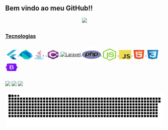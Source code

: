 [//]: # ( Retirado do Repositorio da Rafaella Ballerini: https://github.com/rafaballerini/rafaballerini)

## Bem vindo ao meu GitHub!!

<div align="center">
  <a href="https://github.com/MarcoAurelioGR">
  
  <img height="180em" src="https://github-readme-stats.vercel.app/api/top-langs/?username=MarcoAurelioGR&layout=compact&langs_count=7&theme=dark"/>
</div>
  
  ##
  
  ### Tecnologias
  #####
  
<div style="display: inline_block">
  <img align="center" alt="Flutter" height="30" width="40" src="https://raw.githubusercontent.com/devicons/devicon/master/icons/flutter/flutter-original.svg">
  <img align="center" alt="Dart" height="30" width="40" src="https://raw.githubusercontent.com/devicons/devicon/master/icons/dart/dart-original.svg">
  <img align="center" alt="Java" height="30" width="40" src="https://raw.githubusercontent.com/devicons/devicon/master/icons/java/java-original.svg">
  <img align="center" alt="Csharp" height="30" width="40" src="https://raw.githubusercontent.com/devicons/devicon/master/icons/csharp/csharp-original.svg">
  <img align="center" alt="Laravel" height="30" width="30" src="https://static-00.iconduck.com/assets.00/laravel-icon-497x512-uwybstke.png">
  <img align="center" alt="Php" height="50" width="60" src="https://raw.githubusercontent.com/devicons/devicon/master/icons/php/php-original.svg">  
  <img align="center" alt="Node" height="40" width="50" src="https://raw.githubusercontent.com/devicons/devicon/master/icons/nodejs/nodejs-original.svg"> 
  <img align="center" alt="JavaScript" height="30" width="40" src="https://raw.githubusercontent.com/devicons/devicon/master/icons/javascript/javascript-original.svg">
  <img align="center" alt="HTML" height="30" width="40" src="https://raw.githubusercontent.com/devicons/devicon/master/icons/html5/html5-original.svg">
  <img align="center" alt="CSS" height="30" width="40" src="https://raw.githubusercontent.com/devicons/devicon/master/icons/css3/css3-original.svg">  
  <img align="center" alt="Bootstrap" height="30" width="40" src="https://raw.githubusercontent.com/devicons/devicon/master/icons/bootstrap/bootstrap-original.svg">  
</div>
  
  ##
  
<div> 
  <a href = "mailto:marco-aurelio-paraiso@hotmail.com"><img src="https://img.shields.io/badge/-Email-%23333?style=for-the-badge&logo=gmail" target="_blank"></a>
  <a href="https://www.linkedin.com/in/marcoaureliogr/" target="_blank"><img src="https://img.shields.io/badge/-LinkedIn-%23333?style=for-the-badge&logo=linkedin" target="_blank"></a> 
  <a href = "https://web.dio.me/users/marco-aurelio-paraiso?tab=achievements" target="_blank"><img src="https://img.shields.io/badge/-DIO-%23333?style=for-the-badge&logo=data%3Aimage%2Fpng%3Bbase64%2CiVBORw0KGgoAAAANSUhEUgAAADIAAAA7CAYAAAA5MNl5AAAAAXNSR0IArs4c6QAAAARnQU1BAACxjwv8YQUAAAAJcEhZcwAADsMAAA7DAcdvqGQAAApTSURBVGje7VpbjJx1FT%2Fn%2FP%2FfbWZ2Zna2e%2B22sAUKpYXS0oKxorFFUCTewPhgDVEfxAQV30x8ICYkxBfjLQrGRKM%2BGF%2BMFYOhiEiDgYoUWilt6bJsL7vb7W5nduf63f7Hh5mdncs333yzi0lN%2BD9938z%2Fcn7%2Fc87vXGYQ%2Fg%2FGLXc%2FKsxYRnNKWcOw0n2GmdTZV%2ByUsrl89lzurVd%2Bw%2FJqFX773d8ioZuGEUunDD2xWUjzhnhqZAv73iYpjA2gVIV995CU1iEAKF2VQCb2fl5Y%2FaOjmp7YoWnmB6Vm7SYUWwhpCJWykFFXnrsopH6ShKYBAFx1QDbv%2FowYmLh9Ryw19qAQ%2Bj5BchuiGCAGiawQgAAZANEjQETA6rqrBsjwzR%2FFkRs%2F0m%2Blhu8zY%2F0HhTRuQxD9xKwBMwJzfS5D7ZkZmRmvGiBju%2B%2FHgc07M2Zq%2BP5YauS7RNoEMAtkaAIAgADAgIA1KKvf%2Fc%2BAyPRGNONJAOVAYXaSOzLS5x4TVnp0QuqxT%2Btm8iAJfQswi9qNt8zmZo0AAL7XppXZ9iE5sOuepDU8oRvJQV2VC5pXyOoIwHoiY7PnVpanj1cKs2cqxdmzdm7qdXXLA4%2BhkRgc1KzkvdKIHyTSbgQGsXL3nQbWIa0qbM1Atn7th0JPDlLp%2FOmEkR4at4au3cp2%2BXphxDaQZqakNOKa1acDMwihl9l186nNt84nx26aA19dqGTnpqRmnifNuF1o5oMk9R3IIFck4xAwrXqSxqDsGcjIxx4SmV13Z4i0G0kat6a379stNOMmEsYYJjiFwDoySmQgkBqiYkAGBhRKiEEHlCqjr4pGYsMseO5ZUGpc6NYeBJQA3HjdHXXROiWWSg%2F0BGRw%2FxeNzN77dul9AweE0PeT1LcRUj8iGSuOiUoBKK4eyFg7u3q%2FSNJEVElEBiK5hYV2R5V2UK%2BuCQPR6CON2KoMHAnI2Ke%2BKayN1w9bw9feqyczD5A09xJSGgF1VKomKAcZcftnvPqOJDRkBlAq8O47awRXt2cG5btXugK57htPxswNoztlLPkFaSU%2FS1LbiIoFMEP9Flul5yDGgWbb51Vhg%2Fwh3Ee4SUX5xXfdjkCu%2B%2FYvSE8PZ4QR2yMM88vSTBxAkpmqiXJnATsJwKuAuWbn0IWZuro5IiAih7KWiPVlRDz5CWklviQ0cx8ixVZsvxs9Bt0mNj0jADJwTSsYsDZMI0GWGwjkmod%2FZMjU4H4ZT32dNGMXAJqtpsJtwnW7zcaVvK6Y1ZCsIEM1RaHWSZu%2B%2BoRujl27V0ukHkLduA2IzCgCNkbbIDEZewUcAVBDDtYEZPwrj6M5fM0Nev%2FQI2TGPowkrHbFd7Jn7M3mOXjXjn6GgVvWP60DGXnwUdI3bBw2xrYcFIn0PSC0RJg42PDMPdxug8%2BHGhiHXkqdy3HFEupArGu2J4zBTfuFFb8HhUx225yBO5oWdl3bTL9B88I12H51EgBg4ju%2FFnp66DqR7P8kSv16gGrith5n7MRadXtAqLNW0LxoWl6dQQAAwozHRTz1AdLNO5BEojdu79F11zoNO31XfaOh%2Bx8m0o0xYVh3odRGuYUAMOJR2Itz9ESx0W6DEjvv0smI3wSavgtJWIjNC7jj5twSoMKPXqFfZg71EYjsIy1AgKiPrPh20owRACCOuHk7a2Fkk8EW1sL3QiMymUmh1LcDYqzbduFv7XlQqGRrCu7YbCe8%2Bkx%2BaXkUiSYASevFN7nNR7A3711vWK%2FfX83ZyYiNM8AYIGLvJBtmtxyeabWk8b1kv80lWA2IPjQ%2BTLq5Yb3MhG382IXv1uQjnZMhIqklSDesYGE51C%2FCE1wOlAwb3tepEYRqMbDiI4UYN3gmh2zHHXKt4MvDrj7CPbsLNp5NgCBJUPWFlS%2Biid5SCYToCiG81A3TCEfQfe1sAkAdSaeqaZmxMnapJTrDjE5CbcVAB41gBIKpzfEBwMVa44BQ04usAtoYPeZDXQurgCKip%2By3ffgIUPY9xwcAIC%2B3uKRcuxCFZDHU5HtPKcOcnLtsgES20IycIK0KxF2cnWenko1WzoYFao4UdaL6SNjhzKyU8pdJ6JetvkG3alpI5xBpGpi5N7vHFjPA0HUYwFbRabfdrHzPni8tX5ot5uerGkGpXWLPfRuUcrupHltg4BrSKOSu8TJKoHIB8IJif3Zh5ngViLM4k%2FcrpVOsvGJvudZaUydc9yxWXFSee8Z3KgsXz7xQZS32vIpfzh9nz70QrYXcvR0U3Lpp3wzXchazUsqb9dzSmwsXTtRJis79%2BBEHhTzFvv82c6t5YSSfidQOwtWkIkoXBTskaAxs%2B17ljeLS3JuF3EW3qWa3ZyYve%2FnFZ9l1ZjByhttbO6jesI8SuoO%2BrlERK2%2FOLi8fvnz%2B2OTCzDFuAlJ854Tt5haOKLv8Evt%2BKVoR0VupG7YVRvQRxVxx7OLfPa%2F84vlTz%2FrNpS4ALBx6UrmLM%2B%2F6xaXn2HdnAUAF51oREoe1dRO6TmcAVp4z6VSWny7lL8211%2By1UXjr1XJldvKwe%2BXSYfbcYq%2BsEjnXWmM7iJWX9dzy00556Z9SWk7r%2FHrmW546AYltdxaRxAyZ8VuEZowhYPUXVuZmP629A1efmxpwzPXPsSF2QP0nBG56b1rTcEY95jADsyp6dukFp5T7SXlpbuqN537AHYEAACwfe57NzdsWhJWYkbHUbSTkMABgk%2BDQIHyDwAwt360I3HQBqzzcJDRzPVBiYwHGAMDK8ezSK5X8%2FFOeU%2Fr3sWeesIM02NYazZ84oszRiWkU2pKwEntIyD4EoFYgXTXSArgRCLXEkkCNMDMo3%2Fbt4lG7uPjTUnbm8Gt%2FebxjchvY483%2F5yWV2Lp7FhBZSH0TaXo%2FAlInjTT1rJjrAgeZFrSC66ARUH7Jd8pHnVLu58Xcxb%2B%2B8cz382E%2B1bFZbY3fUFHl%2FBlAzEojPoJCpBFRw1ZTCwAS5CPYUMuHaQQYfFBe1nfKf3NLuV%2Fapdzzx%2F70vaVu5NARSOHMq7x8%2FMWiTKROIonTSAJJyAySSCAg9aoRbGlKYGOKsrrGYc%2BZdEpLvy0vX%2F7Z8sLky4SiMHf6H7BmICujOPm6pw%2BMzoHy3wSAK6A4SUIbRCS5op3GZKYja7WQQ4NGGJRy2Xcv%2BU75Rb9SfKqwMP37xXf%2BNXX2yK%2FcKCAiAQEAKJx9zatcms4qp3IKUJwmIYtE1AdAMUTSsCEz7%2BgjraxVZSRXufa0cipHvPLSH9xK%2Fnd2fvGlK5NHr0y%2F9seeQmivVQGSbuHAno%2BbmZ0HtuqpoT3SjO%2BXseSdgrR%2BRIwhA4FStf%2BgKATFjMyAihUrpdD3PWAu%2B5XirF%2FK%2F9m3S8%2F7duFM7tyJywvvHHWWL5xcR1d4DSOz8wCmbt6nmwPjKWmYo36ltMPsH9ujx9IZ8N04e64JvtKRWSFShVAU%2FEpxwc7OnVN2cUoa8SmnkL2o7HJ2%2FuRh%2F%2FLpl9f1m%2FV700puGMbYFmHEUpYZH0yIeNpARHBz8yW7sFD0nFK5FPIntPfH%2B%2BMqHP8FZiPg%2BJtV%2BjoAAAAASUVORK5CYII%3D" target="_blank"></a> 
  
  ![Snake animation](https://github.com/MarcoAurelioGR/MarcoAurelioGR/blob/MarcoAurelioGR/github-contribution-grid-snake.svg)
 
</div>
